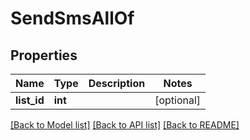 # SendSmsAllOf

## Properties
Name | Type | Description | Notes
------------ | ------------- | ------------- | -------------
**list_id** | **int** |  | [optional] 

[[Back to Model list]](../README.md#documentation-for-models) [[Back to API list]](../README.md#documentation-for-api-endpoints) [[Back to README]](../README.md)


